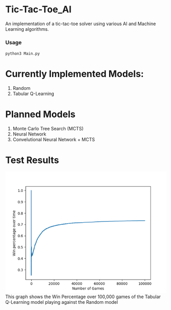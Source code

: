# Tic-Tac-Toe_AI
An implementation of a tic-tac-toe solver using various AI and Machine Learning algorithms.

### Usage
```
python3 Main.py
```

# Currently Implemented Models:
1. Random
2. Tabular Q-Learning

# Planned Models
1. Monte Carlo Tree Search (MCTS)
2. Neural Network
3. Convelutional Neural Network + MCTS


# Test Results
![cumulative_acuracy](src/cumulative_accuracy.png)
This graph shows the Win Percentage over 100,000 games of the Tabular Q-Learning model playing against the Random model